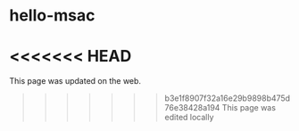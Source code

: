 # hello-msac
<<<<<<< HEAD
=======
This page was updated on the web.
>>>>>>> b3e1f8907f32a16e29b9898b475d76e38428a194
This page was edited locally